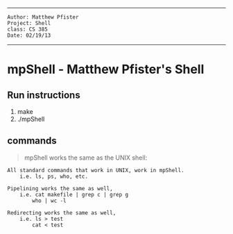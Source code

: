 ***********************************
	Author: Matthew Pfister
	Project: Shell
	class: CS 385
	Date: 02/19/13
************************************


mpShell - Matthew Pfister's Shell
=================================


Run instructions
-----------------
 1. make
 2. ./mpShell

commands
--------
>mpShell works the same as the UNIX shell: 

	All standard commands that work in UNIX, work in mpShell.
		i.e. ls, ps, who, etc.

	Pipelining works the same as well, 
		i.e. cat makefile | grep c | grep g
			who | wc -l

	Redirecting works the same as well, 
		i.e. ls > test
			cat < test
